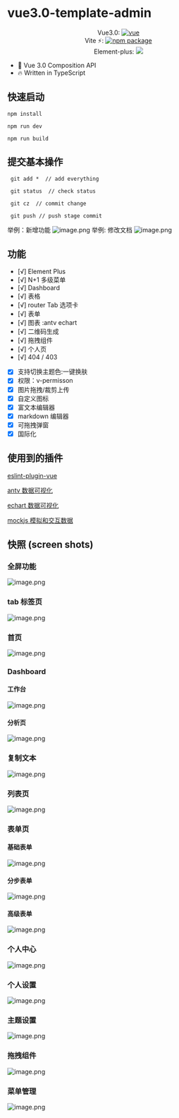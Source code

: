 # vue3.0-template-admin

<p align="center">
Vue3.0:
<a href="https://www.npmjs.com/package/vue/v/next">
    <img src="https://img.shields.io/npm/v/vue/next.svg" alt="vue">
  </a>
  </br>
  Vite ⚡:
    <a href="https://npmjs.com/package/vite"><img src="https://img.shields.io/npm/v/vite.svg" alt="npm package"></a>
  </br>
Element-plus:
<a href="https://www.npmjs.org/package/element-plus">
<img src="https://img.shields.io/npm/v/element-plus.svg">
</a>

</p>

- 💪 Vue 3.0 Composition API
- 🔥 Written in TypeScript

## 快速启动

```
npm install

npm run dev

npm run build
```

## 提交基本操作

     git add *  // add everything

     git status  // check status

     git cz  // commit change

     git push // push stage commit

举例：新增功能
![image.png](https://p9-juejin.byteimg.com/tos-cn-i-k3u1fbpfcp/2a1f4ad3d8f441898d37215da1c0c3e1~tplv-k3u1fbpfcp-watermark.image)
举例: 修改文档
![image.png](https://p9-juejin.byteimg.com/tos-cn-i-k3u1fbpfcp/cbb57adedaf84063b672b7802eeff6e6~tplv-k3u1fbpfcp-watermark.image)

## 功能

- [√] Element Plus
- [√] N+1 多级菜单
- [√] Dashboard
- [√] 表格
- [√] router Tab 选项卡
- [√] 表单
- [√] 图表 :antv echart
- [√] 二维码生成
- [√] 拖拽组件
- [√] 个人页
- [√] 404 / 403

- [x] 支持切换主题色:一键换肤
- [x] 权限：v-permisson
- [x] 图片拖拽/裁剪上传
- [x] 自定义图标
- [x] 富文本编辑器
- [x] markdown 编辑器
- [x] 可拖拽弹窗
- [x] 国际化

## 使用到的插件

[eslint-plugin-vue](https://eslint.vuejs.org/user-guide/#faq)

[antv 数据可视化](https://antv.vision/zh)

[echart 数据可视化](http://echarts.apache.org/zh/index.html)

[mockjs 模拟和交互数据](http://mockjs.com/)

## 快照 (screen shots)

### 全屏功能

![image.png](https://p9-juejin.byteimg.com/tos-cn-i-k3u1fbpfcp/9a65c47c1194442d86e4a18128aa59d5~tplv-k3u1fbpfcp-watermark.image)

### tab 标签页

![image.png](https://p1-juejin.byteimg.com/tos-cn-i-k3u1fbpfcp/fd7269635ab043f4a61302f2b7374906~tplv-k3u1fbpfcp-watermark.image)

### 首页

![image.png](https://p1-juejin.byteimg.com/tos-cn-i-k3u1fbpfcp/9e7a8852ae924151acc5e416fb91bf6a~tplv-k3u1fbpfcp-watermark.image)

### Dashboard

#### 工作台

![image.png](https://p6-juejin.byteimg.com/tos-cn-i-k3u1fbpfcp/f6586b8a2a6d42e9844519217f277b74~tplv-k3u1fbpfcp-watermark.image)

#### 分析页

![image.png](https://p9-juejin.byteimg.com/tos-cn-i-k3u1fbpfcp/580b489dd06e4f47a4fcacd9085215f9~tplv-k3u1fbpfcp-watermark.image)

### 复制文本

![image.png](https://p1-juejin.byteimg.com/tos-cn-i-k3u1fbpfcp/b9e2af7e1649444aa043225a936a8595~tplv-k3u1fbpfcp-watermark.image)

### 列表页

![image.png](https://p1-juejin.byteimg.com/tos-cn-i-k3u1fbpfcp/0eee8f0290ba4947812443ce79a2fbf0~tplv-k3u1fbpfcp-watermark.image)

### 表单页

#### 基础表单

![image.png](https://p3-juejin.byteimg.com/tos-cn-i-k3u1fbpfcp/caf0c1063ecc42308e042d3ad73002f9~tplv-k3u1fbpfcp-watermark.image)

#### 分步表单

![image.png](https://p6-juejin.byteimg.com/tos-cn-i-k3u1fbpfcp/720403d47fd841c4848430b62980d7f7~tplv-k3u1fbpfcp-watermark.image)

#### 高级表单

![image.png](https://p9-juejin.byteimg.com/tos-cn-i-k3u1fbpfcp/75374c2519e34a509d51381a93da7e97~tplv-k3u1fbpfcp-watermark.image)

### 个人中心

![image.png](https://p9-juejin.byteimg.com/tos-cn-i-k3u1fbpfcp/e93867b395394f39926a0b3b88da39dd~tplv-k3u1fbpfcp-watermark.image)

### 个人设置

![image.png](https://p6-juejin.byteimg.com/tos-cn-i-k3u1fbpfcp/ddf3f9dbe5b84230b030de41c83912b2~tplv-k3u1fbpfcp-watermark.image)

### 主题设置

![image.png](https://p1-juejin.byteimg.com/tos-cn-i-k3u1fbpfcp/cc192a56d9104cd3b8404b37c024ac76~tplv-k3u1fbpfcp-watermark.image)

### 拖拽组件

![image.png](https://p9-juejin.byteimg.com/tos-cn-i-k3u1fbpfcp/6fa6e9b7f60a440196b6b7b8586dc64f~tplv-k3u1fbpfcp-watermark.image)

### 菜单管理

![image.png](https://p3-juejin.byteimg.com/tos-cn-i-k3u1fbpfcp/8dcdc968093348c8a2cfe2f6d17c2c59~tplv-k3u1fbpfcp-watermark.image)

